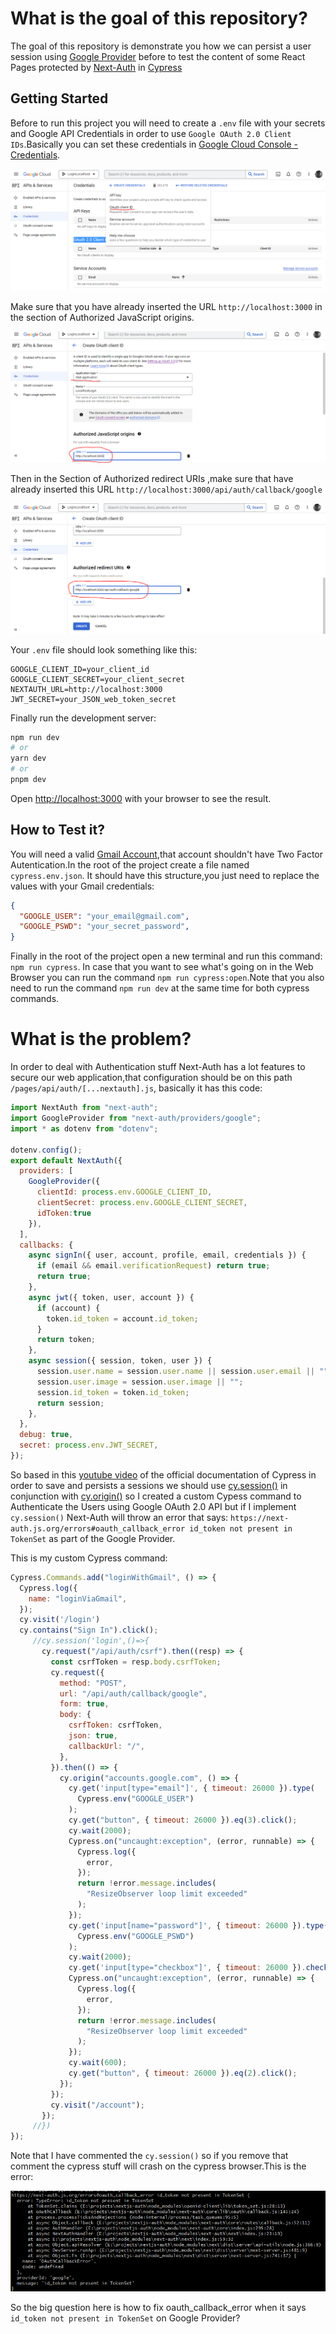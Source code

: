# What is the goal of this repository?

The goal of this repository is demonstrate you how we can persist a user session using [Google Provider](https://next-auth.js.org/providers/google)
before to test the content of some React Pages protected by [Next-Auth](https://next-auth.js.org/) in [Cypress](https://docs.cypress.io/guides/overview/why-cypress)

## Getting Started

Before to run this project you will need to create a `.env` file with your secrets and Google API Credentials in order to use `Google OAuth 2.0 Client IDs`.Basically you can set these credentials in [Google Cloud Console - Credentials](https://console.developers.google.com/apis/credentials).

<img src="https://github.com/leo-appsky/e2e-auth2-next-auth-example/blob/main/screenshots/01.png?raw=true  " alt="Google OAuth 2.0 Client IDs Option"/>

Make sure that you have already inserted the URL `http://localhost:3000` in the section of Authorized JavaScript origins.

<img src="https://github.com/leo-appsky/e2e-auth2-next-auth-example/blob/main/screenshots/02.png" alt="Authorized JavaScript origins"/>

Then in the Section of Authorized redirect URIs ,make sure that have already inserted this URL `http://localhost:3000/api/auth/callback/google`

<img src="https://github.com/leo-appsky/e2e-auth2-next-auth-example/blob/main/screenshots/03.png" alt=" Authorized redirect URIs"/>

Your `.env` file should look something like this:

```
GOOGLE_CLIENT_ID=your_client_id
GOOGLE_CLIENT_SECRET=your_client_secret
NEXTAUTH_URL=http://localhost:3000 
JWT_SECRET=your_JSON_web_token_secret
```

Finally run the development server:

```bash
npm run dev
# or
yarn dev
# or
pnpm dev
```

Open [http://localhost:3000](http://localhost:3000) with your browser to see the result.
## How to Test it?

You will need a valid [Gmail Account](https://gmail.com/),that account shouldn't have Two Factor Autentication.In the root of the project create a file named `cypress.env.json`. 
It should have this structure,you just need to replace the values with your Gmail credentials:
```json
{
  "GOOGLE_USER": "your_email@gmail.com",
  "GOOGLE_PSWD": "your_secret_password",
}
```

Finally in the root of the project open a new terminal and run this command:
`npm run cypress`.
In case that you want to see what's going on in the Web Browser you can run the command `npm run cypress:open`.Note that you also need to run the command `npm run dev` at the same time for both cypress commands.

# What is the problem?

In order to deal with Authentication stuff Next-Auth has a lot features to secure our web application,that configuration should be on this path `/pages/api/auth/[...nextauth].js`, basically it has this code:

```js
import NextAuth from "next-auth";
import GoogleProvider from "next-auth/providers/google";
import * as dotenv from "dotenv";

dotenv.config();
export default NextAuth({
  providers: [
    GoogleProvider({
      clientId: process.env.GOOGLE_CLIENT_ID,
      clientSecret: process.env.GOOGLE_CLIENT_SECRET,
      idToken:true
    }),
  ],
  callbacks: {
    async signIn({ user, account, profile, email, credentials }) {
      if (email && email.verificationRequest) return true;
      return true;
    },
    async jwt({ token, user, account }) {
      if (account) {
        token.id_token = account.id_token;
      }
      return token;
    },
    async session({ session, token, user }) {
      session.user.name = session.user.name || session.user.email || "";
      session.user.image = session.user.image || "";
      session.id_token = token.id_token;
      return session;
    },
  },
  debug: true,
  secret: process.env.JWT_SECRET,
});

```

So based in this [youtube video](https://www.youtube.com/watch?v=Fohrq5GZSD8) of the official documentation of Cypress in order to save and persists a
sessions we should use [cy.session()](https://docs.cypress.io/api/commands/session) in conjunction with [cy.origin()](https://docs.cypress.io/api/commands/origin) so I created a custom Cypess command to Authenticate the Users using Google OAuth 2.0 API but if I implement `cy.session()` Next-Auth will throw an error that says: `https://next-auth.js.org/errors#oauth_callback_error id_token not present in TokenSet` as part of the Google Provider.

This is my custom Cypress command:

```js
Cypress.Commands.add("loginWithGmail", () => {
  Cypress.log({
    name: "loginViaGmail",
  });
  cy.visit('/login')
  cy.contains("Sign In").click();
     //cy.session('login',()=>{
       cy.request("/api/auth/csrf").then((resp) => {
         const csrfToken = resp.body.csrfToken;
         cy.request({
           method: "POST",
           url: "/api/auth/callback/google",
           form: true,
           body: {
             csrfToken: csrfToken,
             json: true,
             callbackUrl: "/",
           },
         }).then(() => {
           cy.origin("accounts.google.com", () => {
             cy.get('input[type="email"]', { timeout: 26000 }).type(
               Cypress.env("GOOGLE_USER")
             );
             cy.get("button", { timeout: 26000 }).eq(3).click();
             cy.wait(2000);
             Cypress.on("uncaught:exception", (error, runnable) => {
               Cypress.log({
                 error,
               });
               return !error.message.includes(
                 "ResizeObserver loop limit exceeded"
               );
             });
             cy.get('input[name="password"]', { timeout: 26000 }).type(
               Cypress.env("GOOGLE_PSWD")
             );
             cy.wait(2000);
             cy.get('input[type="checkbox"]', { timeout: 26000 }).check();
             Cypress.on("uncaught:exception", (error, runnable) => {
               Cypress.log({
                 error,
               });
               return !error.message.includes(
                 "ResizeObserver loop limit exceeded"
               );
             });
             cy.wait(600);
             cy.get("button", { timeout: 26000 }).eq(2).click();
           });
         });
         cy.visit("/account");
       });
     //})
});

```
Note that I have commented the `cy.session()` so if you remove that comment the cypress stuff will crash on the cypress browser.This is the error:

<img src="https://github.com/leo-appsky/e2e-auth2-next-auth-example/blob/main/screenshots/error.png" alt="Next-Auth Error"/>

So the big question here is how to fix oauth_callback_error when it says `id_token not present in TokenSet` on Google Provider?

